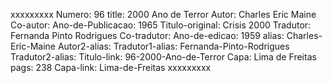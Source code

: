 xxxxxxxxx
Numero: 96
title: 2000 Ano de Terror
Autor: Charles Eric Maine
Co-autor: 
Ano-de-Publicacao: 1965
Titulo-original: Crisis 2000
Tradutor: Fernanda Pinto Rodrigues
Co-tradutor: 
Ano-de-edicao: 1959
alias: Charles-Eric-Maine
Autor2-alias: 
Tradutor1-alias: Fernanda-Pinto-Rodrigues
Tradutor2-alias: 
Titulo-link: 96-2000-Ano-de-Terror
Capa: Lima de Freitas
pags: 238
Capa-link: Lima-de-Freitas
xxxxxxxxx